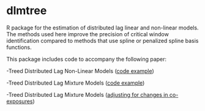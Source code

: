 # dlmtree
R package for the estimation of distributed lag linear and non-linear models. The methods used here improve the precision of critical window identification compared to methods that use spline or penalized spline basis functions. 

This package includes code to accompany the following paper:

-Treed Distributed Lag Non-Linear Models ([code example](https://danielmork.github.io/dlmtree/TDLNM_Example.html))

-Treed Distributed Lag Mixture Models ([code example](https://danielmork.github.io/dlmtree/TDLMM_Example.html))

-Treed Distributed Lag Mixture Models ([adjusting for changes in co-exposures](https://danielmork.github.io/dlmtree/TDLMM_adj_coexp.html))
